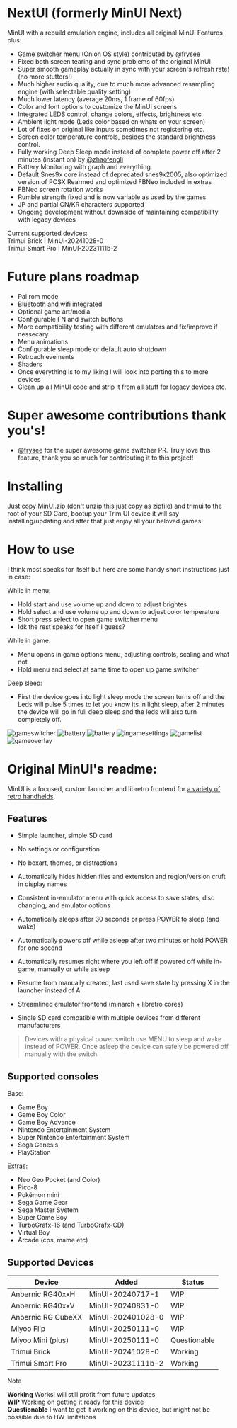# NextUI (formerly MinUI Next)
MinUI with a rebuild emulation engine, includes all original MinUI Features plus:
- Game switcher menu (Onion OS style) contributed by [@frysee](https://github.com/frysee)
- Fixed both screen tearing and sync problems of the original MinUI
- Super smooth gameplay actually in sync with your screen's refresh rate! (no more stutters!)
- Much higher audio quality, due to much more advanced resampling engine (with selectable quality setting)
- Much lower latency (average 20ms, 1 frame of 60fps)
- Color and font options to customize the MinUI screens
- Integrated LEDS control, change colors, effects, brightness etc
- Ambient light mode (Leds color based on whats on your screen)
- Lot of fixes on original like inputs sometimes not registering etc.
- Screen color temperature controls, besides the standard brightness control.
- Fully working Deep Sleep mode instead of complete power off after 2 minutes (instant on) by [@zhaofengli](https://github.com/zhaofengli)
- Battery Monitoring with graph and everything
- Default Snes9x core instead of deprecated snes9x2005, also optimized version of PCSX Rearmed and optimized FBNeo included in extras
- FBNeo screen rotation works
- Rumble strength fixed and is now variable as used by the games
- JP and partial CN/KR characters supported
- Ongoing development without downside of maintaining compatibility with legacy devices

Current supported devices:   
Trimui Brick | MinUI-20241028-0   
Trimui Smart Pro | MinUI-20231111b-2 

# Future plans roadmap
- Pal rom mode
- Bluetooth and wifi integrated
- Optional game art/media
- Configurable FN and switch buttons
- More compatibility testing with different emulators and fix/improve if nessecary
- Menu animations
- Configurable sleep mode or default auto shutdown
- Retroachievements
- Shaders
- Once everything is to my liking I will look into porting this to more devices
- Clean up all MinUI code and strip it from all stuff for legacy devices etc. 

# Super awesome contributions thank you's!
- [@frysee](https://github.com/frysee) for the super awesome game switcher PR. Truly love this feature, thank you so much for contributing it to this project!
  
# Installing   

Just copy MinUI.zip (don't unzip this just copy as zipfile) and trimui to the root of your SD Card, bootup your Trim UI device it will say installing/updating and after that just enjoy all your beloved games!

# How to use
I think most speaks for itself but here are some handy short instructions just in case:
   
While in menu:   
- Hold start and use volume up and down to adjust brightes
- Hold select and use volume up and down to adjust color temperature
- Short press select to open game switcher menu
- Idk the rest speaks for itself I guess?
   
While in game:   
- Menu opens in game options menu, adjusting controls, scaling and what not
- Hold menu and select at same time to open up game switcher
    
Deep sleep:   
- First the device goes into light sleep mode the screen turns off and the Leds will pulse 5 times to let you know its in light sleep, after 2 minutes the device will go in full deep sleep and the leds will also turn completely off. 

![gameswitcher](https://github.com/user-attachments/assets/4c71dc26-d071-48cf-836e-83bd9a248a32)
![battery](https://github.com/user-attachments/assets/5f8a6f85-7bb7-41b0-95ab-468229a7f443)
![battery](https://github.com/user-attachments/assets/9e7c14b3-757d-4e01-b381-71897e6dc4e2)
![ingamesettings](https://github.com/user-attachments/assets/73fbed30-7aaa-420b-bb53-74dd50160434)
![gamelist](https://github.com/user-attachments/assets/ed0d2552-04c1-40a3-9eb2-14406e83b09a)
![gameoverlay](https://github.com/user-attachments/assets/a7c99784-fa48-4d3e-a64b-28e7149d929a)

# Original MinUI's readme:
MinUI is a focused, custom launcher and libretro frontend for [a variety of retro handhelds](#supported-devices).

 

## Features

- Simple launcher, simple SD card
- No settings or configuration
- No boxart, themes, or distractions
- Automatically hides hidden files
  and extension and region/version 
  cruft in display names

- Consistent in-emulator menu with
  quick access to save states, disc
  changing, and emulator options
- Automatically sleeps after 30 seconds 
  or press POWER to sleep (and wake)
- Automatically powers off while asleep
  after two minutes or hold POWER for
  one second
- Automatically resumes right where
  you left off if powered off while
  in-game, manually or while asleep
- Resume from manually created, last 
  used save state by pressing X in 
  the launcher instead of A
- Streamlined emulator frontend 
  (minarch + libretro cores)
- Single SD card compatible with
  multiple devices from different
  manufacturers

> Devices with a physical power switch
> use MENU to sleep and wake instead of
> POWER. Once asleep the device can safely
> be powered off manually with the switch.

## Supported consoles

Base:

- Game Boy
- Game Boy Color
- Game Boy Advance
- Nintendo Entertainment System
- Super Nintendo Entertainment System
- Sega Genesis
- PlayStation

Extras:

- Neo Geo Pocket (and Color)
- Pico-8
- Pokémon mini
- Sega Game Gear
- Sega Master System
- Super Game Boy
- TurboGrafx-16 (and TurboGrafx-CD)
- Virtual Boy
- Arcade (cps, mame etc)

## Supported Devices

| Device | Added | Status |
| -- | -- | -- |
| Anbernic RG40xxH | MinUI-20240717-1 | WIP |
| Anbernic RG40xxV | MinUI-20240831-0 | WIP | 
| Anbernic RG CubeXX | MinUI-202401028-0 | WIP | 
| Miyoo Flip | MinUI-20250111-0 | WIP |
| Miyoo Mini (plus) | MinUI-20250111-0 | Questionable |
| Trimui Brick | MinUI-20241028-0 | Working |
| Trimui Smart Pro | MinUI-20231111b-2 | Working |

> [!NOTE]
> **Working** Works! will still profit from future updates  
> **WIP** Working on getting it ready for this device   
> **Questionable** I want to get it working on this device, but might not be possible due to HW limitations
   
